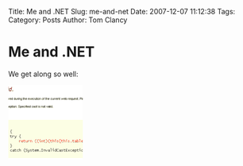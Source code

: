 Title: Me and .NET
Slug: me-and-net
Date: 2007-12-07 11:12:38
Tags: 
Category: Posts
Author: Tom Clancy

# Me and .NET

We get along so well:

<a href="/images/wordpress/2007/12/dot-net-cast-error1.png" title="Try Catch Drop"><img src="/images/wordpress/2007/12/dot-net-cast-error1-150x150.png" alt="Try Catch Drop" /></a>
